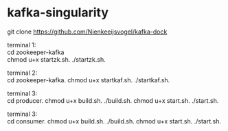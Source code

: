 # kafka-singularity
git clone https://github.com/Nienkeeijsvogel/kafka-dock

terminal 1:  
cd zookeeper-kafka <br />
chmod u+x startzk.sh. 
./startzk.sh. 

terminal 2:  
cd zookeeper-kafka. 
chmod u+x startkaf.sh. 
./startkaf.sh. 

terminal 3:  
cd producer. 
chmod u+x build.sh. 
./build.sh. 
chmod u+x start.sh. 
./start.sh. 

terminal 3:  
cd consumer. 
chmod u+x build.sh. 
./build.sh. 
chmod u+x start.sh. 
./start.sh. 
